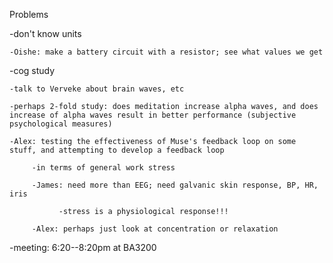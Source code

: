 Problems

-don't know units

    -Oishe: make a battery circuit with a resistor; see what values we get
    
-cog study

    -talk to Verveke about brain waves, etc
    
    -perhaps 2-fold study: does meditation increase alpha waves, and does increase of alpha waves result in better performance (subjective psychological measures)
    
    -Alex: testing the effectiveness of Muse's feedback loop on some stuff, and attempting to develop a feedback loop
    
         -in terms of general work stress
         
         -James: need more than EEG; need galvanic skin response, BP, HR, iris
         
               -stress is a physiological response!!!
               
         -Alex: perhaps just look at concentration or relaxation

-meeting: 6:20--8:20pm at BA3200
